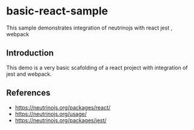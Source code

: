 # basic-react-sample

This sample demonstrates integration of neutrinojs with react jest , webpack

## Introduction

This demo is a very basic scafolding of a react project with integration of jest and webpack.

## References

- https://neutrinojs.org/packages/react/
- https://neutrinojs.org/usage/
- https://neutrinojs.org/packages/jest/
